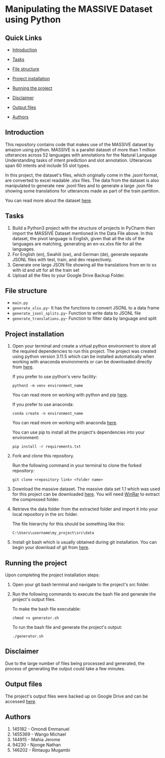 <link rel="stylesheet" href="https://cdnjs.cloudflare.com/ajax/libs/font-awesome/5.15.3/css/all.min.css">

# Manipulating the MASSIVE Dataset using Python

## Quick Links

- [Introduction](https://github.com/EMMANUELOMONDI/Graphics_CAT1#introduction)

- [Tasks](https://github.com/EMMANUELOMONDI/Graphics_CAT1#tasks)

- [File structure](https://github.com/EMMANUELOMONDI/Graphics_CAT1#file-structure)

- [Project installation](https://github.com/EMMANUELOMONDI/Graphics_CAT1#project-installation)

- [Running the project](https://github.com/EMMANUELOMONDI/Graphics_CAT1#running-the-project)

- [Disclaimer](https://github.com/EMMANUELOMONDI/Graphics_CAT1#disclaimer)

- [Output files](https://github.com/EMMANUELOMONDI/Graphics_CAT1#output-files)

- [Authors](https://github.com/EMMANUELOMONDI/Graphics_CAT1#authors)

## Introduction

This repository contains code that makes use of the MASSIVE dataset by amazon using python. MASSIVE is a parallel dataset of more than 1 million utterances across 52 languages with annotations for the Natural Language Understanding tasks of intent prediction and slot annotation. Utterances span 60 intents and include 55 slot types.

In this project, the dataset's files, which originally come in the .jsonl format, are converted to excel readable .xlsx files. The data from the dataset is also manipulated to generate new .jsonl files and to generate a large .json file showing some translations for utterances made as part of the train partition.

You can read more about the dataset [here](https://github.com/alexa/massive#readme).

## Tasks 
1. Build a Python3 project with the structure of projects in PyCharm then import the MASSIVE Dataset mentioned in the Data File above. 
In this dataset, the pivot language is English, given that all the ids of the languages are matching, generating an en-xx.xlxs file for all the languages.
2. For English (en), Swahili (sw), and German (de), generate separate JSONL files with test, train, and dev respectively. 
3. Generate one large JSON file showing all the translations from en to xx with id and utt for all the train set
4. Upload all the files to your Google Drive Backup Folder. 

## File structure
- `main.py`
- `generate_xlsx.py`- It has the functions to convert JSONL to a data frame
- `generate_jsonl_splits.py`- Function to write data to JSONL file
- `generate_translations.py`- Function to filter data by language and split
  
## Project installation

1. Open your terminal and create a virtual python environment to store all the required dependencies to run this project. The project was created using python version 3.11.5 which can be installed automatically when working with anaconda environments or can be downloaded directly from [here](https://www.python.org/ftp/python/3.11.5/python-3.11.5-amd64.exe).

   If you prefer to use python's venv facility:

   ```
   python3 -m venv environment_name
   ```

   You can read more on working with python and pip [here](https://packaging.python.org/en/latest/guides/installing-using-pip-and-virtual-environments/).

   If you prefer to use anaconda:

   ```
   conda create -n environment_name
   ```

   You can read more on working with anaconda [here](https://docs.anaconda.com/free/navigator/tutorials/index.html).

   You can use pip to install all the project's dependencies into your environment:

   ```
   pip install -r requirements.txt
   ```

2. Fork and clone this repository.

   Run the following command in your terminal to clone the forked repository:

   ```{code}
   git clone <repository link> <folder name>
   ```

3. Download the massive dataset. The massive data set 1.1 which was used for this project can be downloaded <a href="https://amazon-massive-nlu-dataset.s3.amazonaws.com/amazon-massive-dataset-1.1.tar.gz">here</a>. You will need [WinRar](https://www.win-rar.com/fileadmin/winrar-versions/winrar/winrar-x64-623.exe) to extract the compressed folder.

4. Retrieve the data folder from the extracted folder and import it into your local repository in the src folder.

   The file hierarchy for this should be something like this:

   ```{code}
   C:\Users\username\my_project\src\data
   ```

5. Install git bash which is usually obtained during git installation. You can begin your download of git from [here](https://git-scm.com/downloads).

## Running the project

Upon completing the project installation steps:

1. Open your git bash terminal and navigate to the project's src folder.

2. Run the following commands to execute the bash file and generate the project's output files.

   To make the bash file executable:

   ```{code}
   chmod +x generator.sh
   ```

   To run the bash file and generate the project's output:

   ```{code}
   ./generator.sh
   ```

## Disclaimer

Due to the large number of files being processed and generated, the process of generating the output could take a few minutes.

## Output files

The project's output files were backed up on Google Drive and can be accessed [here](https://drive.google.com/drive/u/1/my-drive).

## Authors
1. 145182 - Omondi Emmanuel
2. 1455369 - Wango Michael
3. 144915 - Mahia Jerome
4. 94230 - Njonge Nathan
5. 146202 - Rintaugu Mugambi
